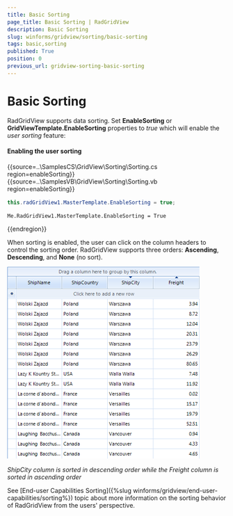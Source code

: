 ```yaml
---
title: Basic Sorting
page_title: Basic Sorting | RadGridView
description: Basic Sorting
slug: winforms/gridview/sorting/basic-sorting
tags: basic,sorting
published: True
position: 0
previous_url: gridview-sorting-basic-sorting
---
```


# Basic Sorting

RadGridView supports data sorting. Set __EnableSorting__ or __GridViewTemplate.EnableSorting__ properties to *true* which will enable the *user sorting* feature:

#### Enabling the user sorting

{{source=..\SamplesCS\GridView\Sorting\Sorting.cs region=enableSorting}} 
{{source=..\SamplesVB\GridView\Sorting\Sorting.vb region=enableSorting}} 

````C#
this.radGridView1.MasterTemplate.EnableSorting = true;

````
````VB.NET
Me.RadGridView1.MasterTemplate.EnableSorting = True

````

{{endregion}} 

When sorting is enabled, the user can click on the column headers to control the sorting order. RadGridView supports three orders: __Ascending__, __Descending__, and __None__ (no sort).

![gridview-sorting-basic-sorting 001](images/gridview-sorting-basic-sorting001.png)

*ShipCity column is sorted in descending order while the Freight column is sorted in ascending order*

See [End-user Capabilities Sorting]({%slug winforms/gridview/end-user-capabilities/sorting%}) topic about more information on the sorting behavior of RadGridView from the users' perspective.
